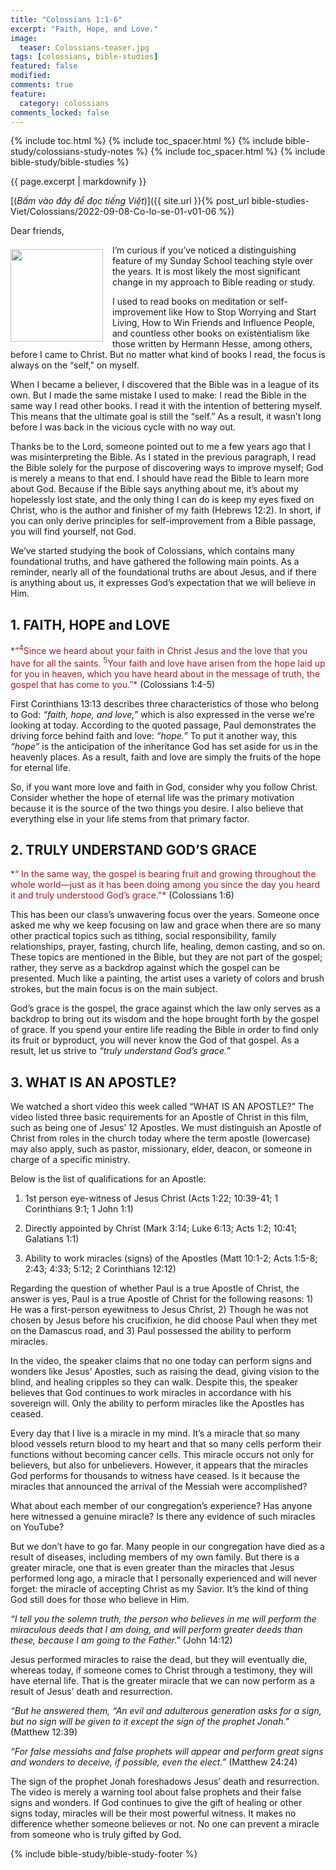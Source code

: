 ```yaml
---
title: "Colossians 1:1-6"
excerpt: "Faith, Hope, and Love."
image:
  teaser: Colossians-teaser.jpg
tags: [colossians, bible-studies]
featured: false
modified:
comments: true
feature:
  category: colossians
comments_locked: false
---
```


{% include toc.html %}
{% include toc_spacer.html %}
{% include bible-study/colossians-study-notes %}
{% include toc_spacer.html %}
{% include bible-study/bible-studies %}

{{ page.excerpt | markdownify }}

[(<em>Bấm vào đây để đọc tiếng Việt</em>)]({{ site.url }}{% post_url bible-studies-Viet/Colossians/2022-09-08-Co-lo-se-01-v01-06 %})

Dear friends,

<div>
<p>
<img alt src="{{ site.url }}/assets/images/Colossians-teaser.jpg" style="border: 0px none; margin: 7px 15px 0px 0px; max-width: 100%; height: 148px; padding: 0px; float: left;">
I’m curious if you’ve noticed a distinguishing feature of my Sunday School teaching style over the years. It is most likely the most significant change in my approach to Bible reading or study.
</p>
</div>

I used to read books on meditation or self-improvement like How to Stop Worrying and Start Living, How to Win Friends and Influence People, and countless other books on existentialism like those written by Hermann Hesse, among others, before I came to Christ. But no matter what kind of books I read, the focus is always on the “self,” on myself.

When I became a believer, I discovered that the Bible was in a league of its own. But I made the same mistake I used to make: I read the Bible in the same way I read other books. I read it with the intention of bettering myself. This means that the ultimate goal is still the “self.” As a result, it wasn’t long before I was back in the vicious cycle with no way out.

Thanks be to the Lord, someone pointed out to me a few years ago that I was misinterpreting the Bible. As I stated in the previous paragraph, I read the Bible solely for the purpose of discovering ways to improve myself; God is merely a means to that end. I should have read the Bible to learn more about God. Because if the Bible says anything about me, it’s about my hopelessly lost state, and the only thing I can do is keep my eyes fixed on Christ, who is the author and finisher of my faith (Hebrews 12:2). In short, if you can only derive principles for self-improvement from a Bible passage, you will find yourself, not God.

We’ve started studying the book of Colossians, which contains many foundational truths, and have gathered the following main points. As a reminder, nearly all of the foundational truths are about Jesus, and if there is anything about us, it expresses God’s expectation that we will believe in Him.

## 1.  FAITH, HOPE and LOVE

<span style="color: rgb(159, 29, 33);">
*“<sup>4</sup>Since we heard about your faith in Christ Jesus and the love that you have for all the saints. <sup>5</sup>Your faith and love have arisen from the hope laid up for you in heaven, which you have heard about in the message of truth, the gospel that has come to you.”*</span> (Colossians 1:4-5)

First Corinthians 13:13 describes three characteristics of those who belong to God: *“faith, hope, and love,”* which is also expressed in the verse we’re looking at today. According to the quoted passage, Paul demonstrates the driving force behind faith and love: *“hope.”* To put it another way, this *“hope”* is the anticipation of the inheritance God has set aside for us in the heavenly places. As a result, faith and love are simply the fruits of the hope for eternal life.

So, if you want more love and faith in God, consider why you follow Christ. Consider whether the hope of eternal life was the primary motivation because it is the source of the two things you desire. I also believe that everything else in your life stems from that primary factor.

## 2. TRULY UNDERSTAND GOD’S GRACE

<span style="color: rgb(159, 29, 33);">
*“ In the same way, the gospel is bearing fruit and growing throughout the whole world—just as it has been doing among you since the day you heard it and truly understood God’s grace."*</span> (Colossians 1:6)

This has been our class’s unwavering focus over the years. Someone once asked me why we keep focusing on law and grace when there are so many other practical topics such as tithing, social responsibility, family relationships, prayer, fasting, church life, healing, demon casting, and so on. These topics are mentioned in the Bible, but they are not part of the gospel; rather, they serve as a backdrop against which the gospel can be presented. Much like a painting, the artist uses a variety of colors and brush strokes, but the main focus is on the main subject.

God’s grace is the gospel, the grace against which the law only serves as a backdrop to bring out its wisdom and the hope brought forth by the gospel of grace. If you spend your entire life reading the Bible in order to find only its fruit or byproduct, you will never know the God of that gospel. As a result, let us strive to *“truly understand God’s grace.”*

## 3. WHAT IS AN APOSTLE?

We watched a short video this week called “WHAT IS AN APOSTLE?” The video listed three basic requirements for an Apostle of Christ in this film, such as being one of Jesus’ 12 Apostles. We must distinguish an Apostle of Christ from roles in the church today where the term apostle (lowercase) may also apply, such as pastor, missionary, elder, deacon, or someone in charge of a specific ministry.

Below is the list of qualifications for an Apostle:

1. 1st person eye-witness of Jesus Christ (Acts 1:22; 10:39-41; 1 Corinthians 9:1; 1 John 1:1)

2. Directly appointed by Christ (Mark 3:14; Luke 6:13; Acts 1:2; 10:41; Galatians 1:1)

3. Ability to work miracles (signs) of the Apostles (Matt 10:1-2; Acts 1:5-8; 2:43; 4:33; 5:12; 2 Corinthians 12:12)

Regarding the question of whether Paul is a true Apostle of Christ, the answer is yes, Paul is a true Apostle of Christ for the following reasons: 1) He was a first-person eyewitness to Jesus Christ, 2) Though he was not chosen by Jesus before his crucifixion, he did choose Paul when they met on the Damascus road, and 3) Paul possessed the ability to perform miracles.

In the video, the speaker claims that no one today can perform signs and wonders like Jesus’ Apostles, such as raising the dead, giving vision to the blind, and healing cripples so they can walk. Despite this, the speaker believes that God continues to work miracles in accordance with his sovereign will. Only the ability to perform miracles like the Apostles has ceased.

Every day that I live is a miracle in my mind. It’s a miracle that so many blood vessels return blood to my heart and that so many cells perform their functions without becoming cancer cells. This miracle occurs not only for believers, but also for unbelievers. However, it appears that the miracles God performs for thousands to witness have ceased. Is it because the miracles that announced the arrival of the Messiah were accomplished?

What about each member of our congregation’s experience? Has anyone here witnessed a genuine miracle? Is there any evidence of such miracles on YouTube?

But we don’t have to go far. Many people in our congregation have died as a result of diseases, including members of my own family. But there is a greater miracle, one that is even greater than the miracles that Jesus performed long ago, a miracle that I personally experienced and will never forget: the miracle of accepting Christ as my Savior. It’s the kind of thing God still does for those who believe in Him.

*“I tell you the solemn truth, the person who believes in me will perform the miraculous deeds that I am doing, and will perform greater deeds than these, because I am going to the Father."* (John 14:12)

Jesus performed miracles to raise the dead, but they will eventually die, whereas today, if someone comes to Christ through a testimony, they will have eternal life. That is the greater miracle that we can now perform as a result of Jesus’ death and resurrection.

*“But he answered them, “An evil and adulterous generation asks for a sign, but no sign will be given to it except the sign of the prophet Jonah."* (Matthew 12:39)

*“For false messiahs and false prophets will appear and perform great signs and wonders to deceive, if possible, even the elect.”* (Matthew 24:24)

The sign of the prophet Jonah foreshadows Jesus’ death and resurrection. The video is merely a warning tool about false prophets and their false signs and wonders. If God continues to give the gift of healing or other signs today, miracles will be their most powerful witness. It makes no difference whether someone believes or not. No one can prevent a miracle from  someone who is truly gifted by God.

{% include bible-study/bible-study-footer %}

